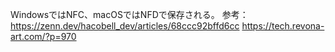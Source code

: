 WindowsではNFC、macOSではNFDで保存される。
参考：https://zenn.dev/hacobell_dev/articles/68ccc92bffd6cc
     https://tech.revona-art.com/?p=970

